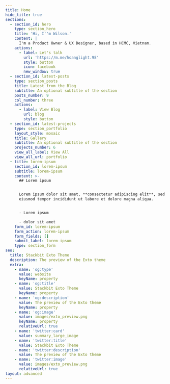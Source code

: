 ```yaml
---
title: Home
hide_title: true
sections:
  - section_id: hero
    type: section_hero
    title: 'Hi, I''m Wilson.'
    content: |
      I'm a Product Owner & UX Designer, based in HCMC, Vietnam.
    actions:
      - label: Let's talk
        url: 'https://m.me/hoanglight.98'
        style: button
        icon: facebook
        new_window: true
  - section_id: latest-posts
    type: section_posts
    title: Latest from the Blog
    subtitle: An optional subtitle of the section
    posts_number: 9
    col_number: three
    actions:
      - label: View Blog
        url: blog
        style: button
  - section_id: latest-projects
    type: section_portfolio
    layout_style: mosaic
    title: Gallery
    subtitle: An optional subtitle of the section
    projects_number: 6
    view_all_label: View All
    view_all_url: portfolio
  - title: lorem-ipsum
    section_id: lorem-ipsum
    subtitle: lorem-ipsum
    content: >-
      ## Lorem ipsum


      Lorem ipsum dolor sit amet, **consectetur adipiscing elit**, sed do
      eiusmod tempor incididunt ut labore et dolore magna aliqua.


      - Lorem ipsum

      - dolor sit amet
    form_id: lorem-ipsum
    form_action: lorem-ipsum
    form_fields: []
    submit_label: lorem-ipsum
    type: section_form
seo:
  title: Stackbit Exto Theme
  description: The preview of the Exto theme
  extra:
    - name: 'og:type'
      value: website
      keyName: property
    - name: 'og:title'
      value: Stackbit Exto Theme
      keyName: property
    - name: 'og:description'
      value: The preview of the Exto theme
      keyName: property
    - name: 'og:image'
      value: images/exto_preview.png
      keyName: property
      relativeUrl: true
    - name: 'twitter:card'
      value: summary_large_image
    - name: 'twitter:title'
      value: Stackbit Exto Theme
    - name: 'twitter:description'
      value: The preview of the Exto theme
    - name: 'twitter:image'
      value: images/exto_preview.png
      relativeUrl: true
layout: advanced
---
```

